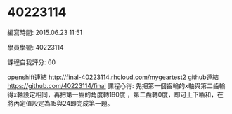 # 40223114
編寫時間: 2015.06.23 11:51

學員學號: 40223114

課程自我評分: 60

openshift連結
http://final-40223114.rhcloud.com/mygeartest2
github連結
https://github.com/40223114/final
課程心得: 先把第一個齒輪的x軸與第二齒輪得x軸設定相同，再把第一齒的角度轉180度
，第二齒轉0度，即可上下嚙和，在將內定值設定為15與24即完成第一題。